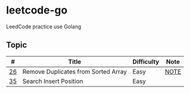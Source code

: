 # leetcode-go

LeedCode practice use Golang

## Topic

| # | Title | Difficulty | Note
| -------- | -------- | -------- | -------- |
| [26](https://leetcode.com/problems/remove-duplicates-from-sorted-array/)     | Remove Duplicates from Sorted Array     | Easy     | [NOTE](array/NOTE.md) |
| [35](https://leetcode.com/problems/search-insert-position/)     | Search Insert Position     | Easy     |  |
